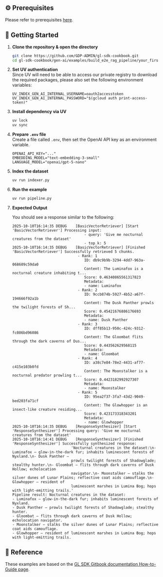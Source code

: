 ## ⚙️ Prerequisites

Please refer to prerequisites [here](../../../README.md).

## 🚀 Getting Started

1. **Clone the repository & open the directory**

   ```bash
   git clone https://github.com/GDP-ADMIN/gl-sdk-cookbook.git
   cd gl-sdk-cookbook/gen-ai/examples/build_e2e_rag_pipeline/your_first_rag_pipeline
   ```

2. **Set UV authentication**  
   Since UV will need to be able to access our private registry to download the required packages, please also set the following environment variables:
    ```env
    UV_INDEX_GEN_AI_INTERNAL_USERNAME=oauth2accesstoken
    UV_INDEX_GEN_AI_INTERNAL_PASSWORD="$(gcloud auth print-access-token)"
    ```

3. **Install dependency via UV**
    ```bash
    uv lock
    uv sync
    ```

4. **Prepare `.env` file**  
    Create a file called `.env`, then set the OpenAI API key as an environment variable.
    ```env
    OPENAI_API_KEY="..."
    EMBEDDING_MODEL="text-embedding-3-small"
    LANGUAGE_MODEL="openai/gpt-5-nano"
    ```

5. **Index the dataset**

   ```bash
   uv run indexer.py
   ```

5. **Run the example**

   ```bash
   uv run pipeline.py
   ```

6. **Expected Output**

   You should see a response similar to the following:

   ```log
   2025-10-10T16:14:35 DEBUG    [BasicVectorRetriever] [Start 'BasicVectorRetriever'] Processing input:
                                    - query: 'Give me nocturnal creatures from the dataset'                                                                                              
                                    - top_k: 5        
   2025-10-10T16:14:35 DEBUG    [BasicVectorRetriever] [Finished 'BasicVectorRetriever'] Successfully retrieved 5 chunks.
                                 - Rank: 1    
                                    ID: db9c9b9b-3294-4dd7-963a-068609c59da0   
                                    Content: The Luminafox is a nocturnal creature inhabiting t...                                    
                                    Score: 0.46340865561317823
                                    Metadata:         
                                    - name: Luminafox
                                 - Rank: 2        
                                    ID: 9ccb874b-5927-4b52-a67f-194666f92a1b  
                                    Content: The Dusk Panther prowls the twilight forests of Sh...
                                    Score: 0.45421676886176693
                                    Metadata: 
                                    - name: Dusk Panther   
                                 - Rank: 3                         
                                    ID: dff85b13-950c-424c-9312-fc086bd96086
                                    Content: The Gloombat flits through the dark caverns of Dus...          
                                    Score: 0.443562629568115    
                                    Metadata:     
                                    - name: Gloombat           
                                 - Rank: 4       
                                    ID: a38c7e84-78e2-4431-af77-c415e103b0fd   
                                    Content: The Moonstalker is a nocturnal predator prowling t...
                                    Score: 0.4423182992927307
                                    Metadata:
                                    - name: Moonstalker 
                                 - Rank: 5
                                    ID: 95ea2f37-3fa7-43d2-9049-bed203fa71cf 
                                    Content: The Glowhopper is an insect-like creature residing...
                                    Score: 0.423173318343201
                                    Metadata:
                                    - name: Glowhopper         
   2025-10-10T16:14:35 DEBUG    [ResponseSynthesizer] [Start 'ResponseSynthesizer'] Processing query: 'Give me nocturnal creatures from the dataset'                                                       
   2025-10-10T16:14:41 DEBUG    [ResponseSynthesizer] [Finished 'ResponseSynthesizer'] Successfully synthesized response: 
                              'Nocturnal creatures in the dataset:\n- Luminafox — glow-in-the-dark fur; inhabits luminescent forests of Nyxland.\n- Dusk Panther —                     
                              prowls twilight forests of Shadowglade; stealthy hunter.\n- Gloombat — flits through dark caverns of Dusk Hollow; echolocation                           
                              navigator.\n- Moonstalker — stalks the silver dunes of Lunar Plains; reflective coat aids camouflage.\n- Glowhopper — resident of                        
                              luminescent marshes in Lumina Bog; hops with light-emitting trails.'                                                                                     
   Pipeline result: Nocturnal creatures in the dataset:
   - Luminafox — glow-in-the-dark fur; inhabits luminescent forests of Nyxland.
   - Dusk Panther — prowls twilight forests of Shadowglade; stealthy hunter.
   - Gloombat — flits through dark caverns of Dusk Hollow; echolocation navigator.
   - Moonstalker — stalks the silver dunes of Lunar Plains; reflective coat aids camouflage.
   - Glowhopper — resident of luminescent marshes in Lumina Bog; hops with light-emitting trails.
   ```

## 🚀 Reference
These examples are based on the [GL SDK Gitbook documentation How-to-Guide page](https://gdplabs.gitbook.io/sdk/how-to-guides/utilize-language-model-request-processor/extend-lm-capabilities-with-tools).
